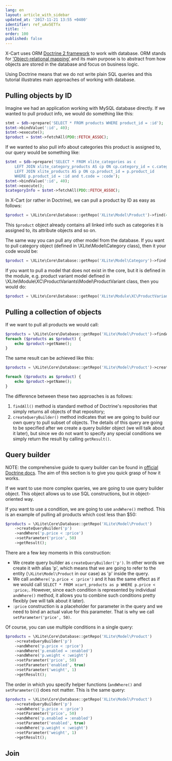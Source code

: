 ```yaml
---
lang: en
layout: article_with_sidebar
updated_at: '2017-11-21 13:55 +0400'
identifier: ref_uAv5ETfx
title: ''
order: 100
published: false
---
```

X-Cart uses ORM [Doctrine 2 framework](http://www.doctrine-project.org/) to work with database. ORM stands for ['Object-relational mapping'](https://en.wikipedia.org/wiki/Object-relational_mapping) and its main purpose is to abstract from how objects are stored in the database and focus on business logic. 

Using Doctrine means that we do not write plain SQL queries and this tutorial illustrates main approaches of working with database.

## Pulling objects by ID

Imagine we had an application working with MySQL database directly. If we wanted to pull product info, we would do something like this:

```php
stmt = $db->prepare('SELECT * FROM products WHERE product_id = :id');
$stmt->bindValue(':id', 40);
$stmt->execute();
$product = $stmt->fetchAll(PDO::FETCH_ASSOC);
```

If we wanted to also pull info about categories this product is assigned to, our query would be something like:

```php
$stmt = $db->prepare('SELECT * FROM xlite_categories as c
    LEFT JOIN xlite_category_products AS cp ON cp.category_id = c.category_id
    LEFT JOIN xlite_products AS p ON cp.product_id = p.product_id
    WHERE p.product_id = :id and t.code = :code');
$stmt->bindValue(':id', 40);
$stmt->execute();
$categoryInfo = $stmt->fetchAll(PDO::FETCH_ASSOC);
```

In X-Cart (or rather in Doctrine), we can pull a product by ID as easy as follows:

```php
$product = \XLite\Core\Database::getRepo('XLite\Model\Product')->find(40);
```

This `$product` object already contains all linked info such as categories it is assigned to, its attribute objects and so on.

The same way you can pull any other model from the database. If you want to pull category object (defined in \XLite\Model\Category class), then it your code would be:

```php
$product = \XLite\Core\Database::getRepo('XLite\Model\Category')->find($categoryId);
```

If you want to pull a model that does not exist in the core, but it is defined in the module, e.g. product variant model defined in \XLite\Module\XC\ProductVariants\Model\ProductVariant class, then you would do:

```php
$product = \XLite\Core\Database::getRepo('XLite\Module\XC\ProductVariants\Model\ProductVariant')->find($productVariantId);
```

## Pulling a collection of objects

If we want to pull all products we would call:

```php
$products = \XLite\Core\Database::getRepo('XLite\Model\Product')->findAll();
foreach ($products as $product) {
    echo $product->getName();
}
```

The same result can be achieved like this:

```php
$products = \XLite\Core\Database::getRepo('XLite\Model\Product')->createQueryBuilder()->getResult();

foreach ($products as $product) {
    echo $product->getName();
}
```

The difference between these two approaches is as follows:
1. `findAll()` method is standard method of Doctrine's repositories that simply returns all objects of that repository;
2. `createQueryBuilder()` method indicates that we are going to build our own query to pull subset of objects. The details of this query are going to be specified after we create a query builder object (we will talk about it later), but since we do not want to specify any special conditions we simply return the result by calling `getResult()`.

## Query builder

NOTE: the comprehensive guide to query builder can be found in [official Doctrine docs](http://docs.doctrine-project.org/projects/doctrine-orm/en/latest/reference/query-builder.html). The aim of this section is to give you quick grasp of how it works.

If we want to use more complex queries, we are going to use query builder object. This object allows us to use SQL constructions, but in object-oriented way.

If you want to use a condition, we are going to use `andWhere()` method. This is an example of pulling all products which cost less than $50:

```php
$products = \XLite\Core\Database::getRepo('XLite\Model\Product')
    ->createQueryBuilder('p')
    ->andWhere('p.price < :price')
    ->setParameter('price', 50)
    ->getResult();
```

There are a few key moments in this construction:
- We create query builder as `createQueryBuilder('p')`. In other words we create it with alias 'p', which means that we are going to refer to the entity (`\XLite\Model\Product` in our case) as 'p' inside the query.
- We call `andWhere('p.price < :price')` and it has the same effect as if we would call `SELECT * FROM xcart_products as p WHERE p.price < :price;`. However, since each condition is represented by individual `andWhere()` method, it allows you to combine such conditions pretty flexibly (we will talk about it later). 
- `:price` construction is a placeholder for parameter in the query and we need to bind an actual value for this parameter. That is why we call `setParameter('price', 50)`.

Of course, you can use multiple conditions in a single query:

```php
$products = \XLite\Core\Database::getRepo('XLite\Model\Product')
    ->createQueryBuilder('p')
    ->andWhere('p.price < :price')
    ->andWhere('p.enabled = :enabled')
    ->andWhere('p.weight < :weight')
    ->setParameter('price', 50)
    ->setParameter('enabled', true)
    ->setParameter('weight', 1)
    ->getResult();
```

The order in which you specify helper functions (`andWhere()` and `setParameter()`) does not matter. This is the same query:

```php
$products = \XLite\Core\Database::getRepo('XLite\Model\Product')
    ->createQueryBuilder('p')
    ->andWhere('p.price < :price')
    ->setParameter('price', 50)
    ->andWhere('p.enabled = :enabled')
    ->setParameter('enabled', true)
    ->andWhere('p.weight < :weight')
    ->setParameter('weight', 1)
    ->getResult();
```

## Join


